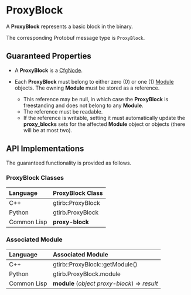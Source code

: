 ProxyBlock
====================

A **ProxyBlock** represents a basic block in the binary.

The corresponding Protobuf message type is `ProxyBlock`.


Guaranteed Properties
---------------------

- A **ProxyBlock** is a [CfgNode](CfgNode.md).


- Each **ProxyBlock** must belong to either zero (0) or one (1)
  [Module](Module.md) objects. The owning **Module** must be stored as
  a reference.
  - This reference may be null, in which case the **ProxyBlock** is
    freestanding and does not belong to any **Module**.
  - The reference must be readable.
  - If the reference is writable, setting it must automatically update
    the **proxy_blocks** sets for the affected **Module** object or objects
    (there will be at most two).


API Implementations
--------------------

The guaranteed functionality is provided as follows.

### ProxyBlock Classes

| Language    | ProxyBlock Class  |
|:------------|:------------------|
| C++         | gtirb::ProxyBlock |
| Python      | gtirb.ProxyBlock  |
| Common Lisp | **proxy-block**   |



### Associated Module


| Language    | Associated Module                               |
|:------------|:------------------------------------------------|
| C++         | gtirb::ProxyBlock::getModule()                  |
| Python      | gtirb.ProxyBlock.module                         |
| Common Lisp | **module** (*object* *proxy-block*) => *result* |
